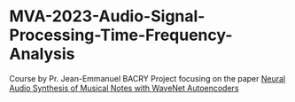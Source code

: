 # MVA-2023-Audio-Signal-Processing-Time-Frequency-Analysis

Course by Pr. Jean-Emmanuel BACRY
Project focusing on the paper <a href="https://arxiv.org/abs/1704.01279">Neural Audio Synthesis of Musical Notes with WaveNet Autoencoders</a>
